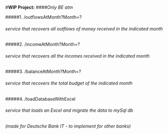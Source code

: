 #**WIP Project:**
####_Only BE atm_

#####1.  /outflowsAtMonth?Month=?
###### service that recovers all outflows of money received in the indicated month
#####2.  /incomeAtMonth?Month=?
###### service that recovers all the incomes received in the indicated month
#####3. /balanceAtMonth?Month=?
###### service that recovers the total budget of the indicated month
#####4. /loadDatabaseWithExcel
###### service that loads an Excel and migrate the data to mySql db
###### (made for Deutsche Bank IT - to implement for other banks)